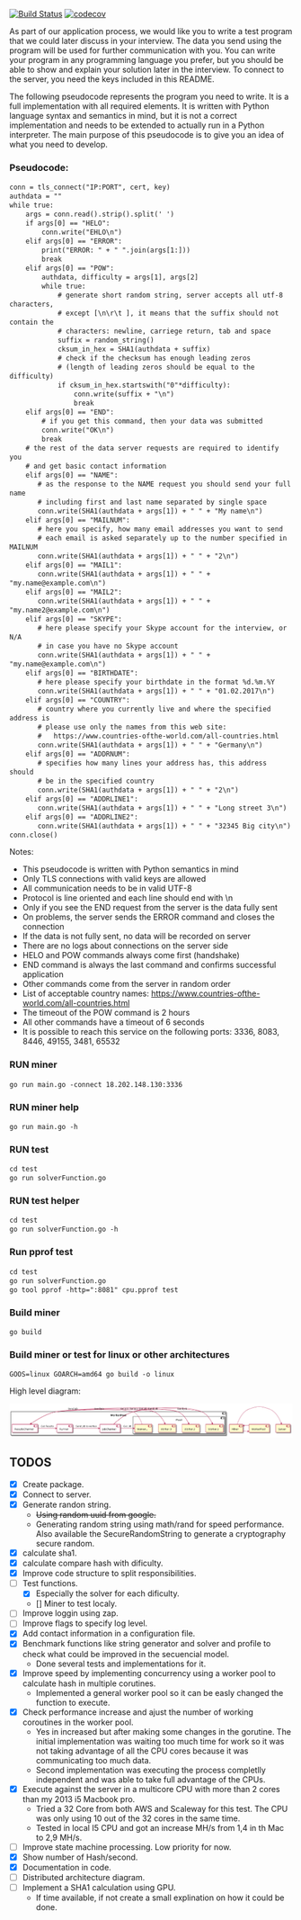 [![Build Status](https://github.com/MihaiLupoiu/interview-exasol/workflows/Test/badge.svg)](https://github.com/MihaiLupoiu/interview-exasol/actions)
[![codecov](https://codecov.io/gh/MihaiLupoiu/interview-exasol/branch/main/graph/badge.svg?token=N15FQSWTAW)](https://codecov.io/gh/MihaiLupoiu/interview-exasol)

As part of our application process, we would like you to write a test
program that we could later discuss in your interview. The data you
send using the program will be used for further communication with
you. You can write your program in any programming language you
prefer, but you should be able to show and explain your solution later
in the interview. To connect to the server, you need the keys included
in this README.

The following pseudocode represents the program you need to write. It
is a full implementation with all required elements. It is written
with Python language syntax and semantics in mind, but it is not a
correct implementation and needs to be extended to actually run in a
Python interpreter. The main purpose of this pseudocode is to give you
an idea of what you need to develop.

### Pseudocode:

```
conn = tls_connect("IP:PORT", cert, key)
authdata = ""
while true:
    args = conn.read().strip().split(' ')
    if args[0] == "HELO":
        conn.write("EHLO\n")
    elif args[0] == "ERROR":
        print("ERROR: " + " ".join(args[1:]))
        break
    elif args[0] == "POW":
        authdata, difficulty = args[1], args[2]
        while true:
            # generate short random string, server accepts all utf-8 characters,
            # except [\n\r\t ], it means that the suffix should not contain the
            # characters: newline, carriege return, tab and space
            suffix = random_string()
            cksum_in_hex = SHA1(authdata + suffix)
            # check if the checksum has enough leading zeros
            # (length of leading zeros should be equal to the difficulty)
            if cksum_in_hex.startswith("0"*difficulty):
                conn.write(suffix + "\n")
                break
    elif args[0] == "END":
        # if you get this command, then your data was submitted
        conn.write("OK\n")
        break
    # the rest of the data server requests are required to identify you
    # and get basic contact information
    elif args[0] == "NAME":
       # as the response to the NAME request you should send your full name
       # including first and last name separated by single space
       conn.write(SHA1(authdata + args[1]) + " " + "My name\n")
    elif args[0] == "MAILNUM":
       # here you specify, how many email addresses you want to send
       # each email is asked separately up to the number specified in MAILNUM
       conn.write(SHA1(authdata + args[1]) + " " + "2\n")
    elif args[0] == "MAIL1":
       conn.write(SHA1(authdata + args[1]) + " " + "my.name@example.com\n")
    elif args[0] == "MAIL2":
       conn.write(SHA1(authdata + args[1]) + " " + "my.name2@example.com\n")
    elif args[0] == "SKYPE":
       # here please specify your Skype account for the interview, or N/A
       # in case you have no Skype account
       conn.write(SHA1(authdata + args[1]) + " " + "my.name@example.com\n")
    elif args[0] == "BIRTHDATE":
       # here please specify your birthdate in the format %d.%m.%Y
       conn.write(SHA1(authdata + args[1]) + " " + "01.02.2017\n")
    elif args[0] == "COUNTRY":
       # country where you currently live and where the specified address is
       # please use only the names from this web site:
       #   https://www.countries-ofthe-world.com/all-countries.html
       conn.write(SHA1(authdata + args[1]) + " " + "Germany\n")
    elif args[0] == "ADDRNUM":
       # specifies how many lines your address has, this address should
       # be in the specified country
       conn.write(SHA1(authdata + args[1]) + " " + "2\n")
    elif args[0] == "ADDRLINE1":
       conn.write(SHA1(authdata + args[1]) + " " + "Long street 3\n")
    elif args[0] == "ADDRLINE2":
       conn.write(SHA1(authdata + args[1]) + " " + "32345 Big city\n")
conn.close()
```

Notes:
- This pseudocode is written with Python semantics in mind
- Only TLS connections with valid keys are allowed
- All communication needs to be in valid UTF-8
- Protocol is line oriented and each line should end with \n
- Only if you see the END request from the server is the data fully sent
- On problems, the server sends the ERROR command and closes the connection
- If the data is not fully sent, no data will be recorded on server
- There are no logs about connections on the server side
- HELO and POW commands always come first (handshake)
- END command is always the last command and confirms successful application
- Other commands come from the server in random order
- List of acceptable country names:
    https://www.countries-ofthe-world.com/all-countries.html
- The timeout of the POW command is 2 hours
- All other commands have a timeout of 6 seconds
- It is possible to reach this service on the following ports:
  3336, 8083, 8446, 49155, 3481, 65532


### RUN miner
```
go run main.go -connect 18.202.148.130:3336
```

### RUN miner help
```
go run main.go -h
```

### RUN test
```
cd test
go run solverFunction.go
```

### RUN test helper
```
cd test
go run solverFunction.go -h
```

### Run pprof test
```
cd test
go run solverFunction.go
go tool pprof -http=":8081" cpu.pprof test
```

### Build miner
```
go build
```

### Build miner or test for linux or other architectures
```
GOOS=linux GOARCH=amd64 go build -o linux
```

High level diagram:

![](./docs/minerUML.png)

## TODOS
- [x] Create package.
- [x] Connect to server.
- [x] Generate randon string.
   - ~~Using random uuid from google.~~
   - Generating random string using math/rand for speed performance. Also available the SecureRandomString to generate a cryptography secure random. 
- [x] calculate sha1.
- [x] calculate compare hash with dificulty.
- [x] Improve code structure to split responsibilities.
- [ ] Test functions. 
   - [x] Especially the solver for each dificulty.
   - [] Miner to test localy.
- [ ] Improve loggin using zap. 
- [ ] Improve flags to specify log level.
- [x] Add contact information in a configuration file. 
- [x] Benchmark functions like string generator and solver and profile to check what could be improved in the secuencial model.
   - Done several tests and implementations for it. 
- [x] Improve speed by implementing concurrency using a worker pool to calculate hash in multiple corutines.
   - Implemented a general worker pool so it can be easly changed the function to execute.
- [X] Check performance increase and ajust the number of working coroutines in the worker pool.
   - Yes in increased but after making some changes in the gorutine. The initial implementation was waiting too much time for work so it was not taking advantage of all the CPU cores because it was communicating too much data.
   - Second implementation was executing the process completlly independent and was able to take full advantage of the CPUs.
- [x] Execute against the server in a multicore CPU with more than 2 cores than my 2013 i5 Macbook pro. 
   - Tried a 32 Core from both AWS and Scaleway for this test. The CPU was only using 10 out of the 32 cores in the same time.
   - Tested in local I5 CPU and got an increase MH/s from 1,4 in th Mac to 2,9 MH/s.
- [ ] Improve state machine processing. Low priority for now.
- [x] Show number of Hash/second.
- [x] Documentation in code.
- [ ] Distributed architecture diagram.
- [ ] Implement a SHA1 calculation using GPU.
   - If time available, if not create a small explination on how it could be done.

